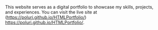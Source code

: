 This website serves as a digital portfolio to showcase my skills, projects, and experiences. You can visit the live site at (https://poluri.github.io/HTMLPortfolio/) https://poluri.github.io/HTMLPortfolio/.
